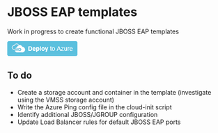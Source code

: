 # JBOSS EAP templates
Work in progress to create functional JBOSS EAP templates

<a href="https://portal.azure.com/#create/Microsoft.Template/uri/https%3A%2F%2Fraw.githubusercontent.com%2Fgbowerman%2FJBOSS%2Fmaster%2Fazuredeploy.json" target="_blank">
    <img src="https://raw.githubusercontent.com/Azure/azure-quickstart-templates/master/1-CONTRIBUTION-GUIDE/images/deploytoazure.png"/>
</a>

## To do
- Create a storage account and container in the template (investigate using the VMSS storage account)
- Write the Azure Ping config file in the cloud-init script
- Identify additional JBOSS/JGROUP configuration
- Update Load Balancer rules for default JBOSS EAP ports
